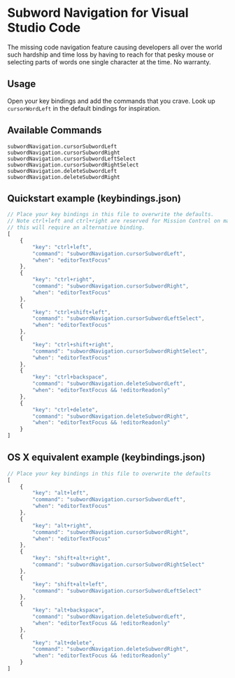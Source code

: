 # Subword Navigation for Visual Studio Code
The missing code navigation feature causing developers all over the world such hardship and time loss by having to reach for that pesky mouse or selecting parts of words one single character at the time. No warranty.

## Usage
Open your key bindings and add the commands that you crave. Look up `cursorWordLeft` in the default bindings for inspiration.

## Available Commands
```
subwordNavigation.cursorSubwordLeft
subwordNavigation.cursorSubwordRight
subwordNavigation.cursorSubwordLeftSelect
subwordNavigation.cursorSubwordRightSelect
subwordNavigation.deleteSubwordLeft
subwordNavigation.deleteSubwordRight
```

## Quickstart example (keybindings.json)
```js
// Place your key bindings in this file to overwrite the defaults.
// Note ctrl+left and ctrl+right are reserved for Mission Control on macOS, so
// this will require an alternative binding.
[
    {
        "key": "ctrl+left",
        "command": "subwordNavigation.cursorSubwordLeft",
        "when": "editorTextFocus"
    },
    {
        "key": "ctrl+right",
        "command": "subwordNavigation.cursorSubwordRight",
        "when": "editorTextFocus"
    },
    {
        "key": "ctrl+shift+left",
        "command": "subwordNavigation.cursorSubwordLeftSelect",
        "when": "editorTextFocus"
    },
    {
        "key": "ctrl+shift+right",
        "command": "subwordNavigation.cursorSubwordRightSelect",
        "when": "editorTextFocus"
    },
    {
        "key": "ctrl+backspace",
        "command": "subwordNavigation.deleteSubwordLeft",
        "when": "editorTextFocus && !editorReadonly"
    },
    {
        "key": "ctrl+delete",
        "command": "subwordNavigation.deleteSubwordRight",
        "when": "editorTextFocus && !editorReadonly"
    }
]
```

## OS X equivalent example (keybindings.json)
```js
// Place your key bindings in this file to overwrite the defaults
[
    {
        "key": "alt+left",
        "command": "subwordNavigation.cursorSubwordLeft",
        "when": "editorTextFocus"
    },
    {
        "key": "alt+right",
        "command": "subwordNavigation.cursorSubwordRight",
        "when": "editorTextFocus"
    },
    {
        "key": "shift+alt+right",
        "command": "subwordNavigation.cursorSubwordRightSelect"
    },
    {
        "key": "shift+alt+left",
        "command": "subwordNavigation.cursorSubwordLeftSelect"
    },
    {
        "key": "alt+backspace",
        "command": "subwordNavigation.deleteSubwordLeft",
        "when": "editorTextFocus && !editorReadonly"
    },
    {
        "key": "alt+delete",
        "command": "subwordNavigation.deleteSubwordRight",
        "when": "editorTextFocus && !editorReadonly"
    }
]
```
